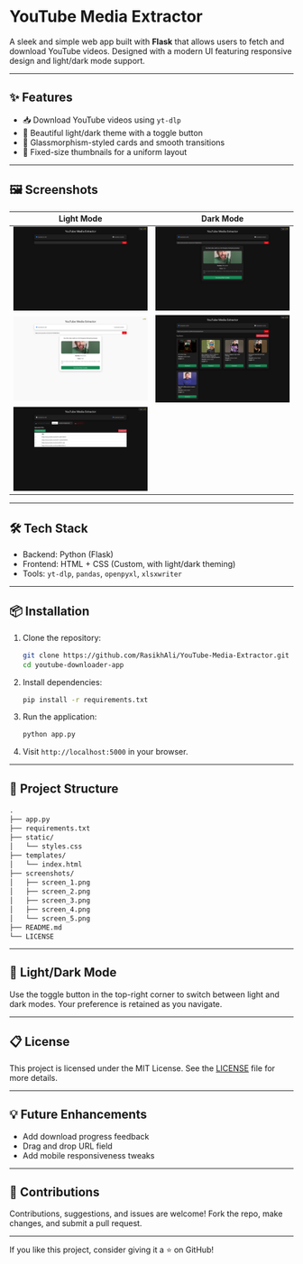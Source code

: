# YouTube Media Extractor

A sleek and simple web app built with **Flask** that allows users to fetch and download YouTube videos. Designed with a modern UI featuring responsive design and light/dark mode support.

---

## ✨ Features

- 📥 Download YouTube videos using `yt-dlp`
- 🎨 Beautiful light/dark theme with a toggle button
- 🧊 Glassmorphism-styled cards and smooth transitions
- 📸 Fixed-size thumbnails for a uniform layout

---

## 🖼️ Screenshots

| Light Mode | Dark Mode |
|------------|-----------|
| ![Light Mode 1](screens/screen_1.png) | ![Dark Mode 1](screens/screen_2.png) |
| ![Light Mode 2](screens/screen_3.png) | ![Dark Mode 2](screens/screen_4.png) |
| ![Download View](screens/screen_5.png) | |


---

## 🛠 Tech Stack

- Backend: Python (Flask)
- Frontend: HTML + CSS (Custom, with light/dark theming)
- Tools: `yt-dlp`, `pandas`, `openpyxl`, `xlsxwriter`

---

## 📦 Installation

1. Clone the repository:
   ```bash
   git clone https://github.com/RasikhAli/YouTube-Media-Extractor.git
   cd youtube-downloader-app
   ```

2. Install dependencies:

   ```bash
   pip install -r requirements.txt
   ```

3. Run the application:

   ```bash
   python app.py
   ```

4. Visit `http://localhost:5000` in your browser.

---

## 📁 Project Structure

```
.
├── app.py
├── requirements.txt
├── static/
│   └── styles.css
├── templates/
│   └── index.html
├── screenshots/
│   ├── screen_1.png
│   ├── screen_2.png
│   ├── screen_3.png
│   ├── screen_4.png
│   └── screen_5.png
├── README.md
└── LICENSE
```

---

## 🔄 Light/Dark Mode

Use the toggle button in the top-right corner to switch between light and dark modes. Your preference is retained as you navigate.

---

## 📋 License

This project is licensed under the MIT License. See the [LICENSE](LICENSE) file for more details.

---

## 💡 Future Enhancements

* Add download progress feedback
* Drag and drop URL field
* Add mobile responsiveness tweaks

---

## 🤝 Contributions

Contributions, suggestions, and issues are welcome! Fork the repo, make changes, and submit a pull request.

---

If you like this project, consider giving it a ⭐ on GitHub!
